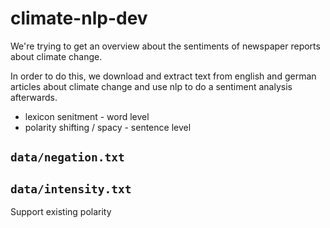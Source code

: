 # climate-nlp-dev
We're trying to get an overview about the sentiments of newspaper reports about climate change.

In order to do this, we download and extract text from english and german articles 
about climate change and use nlp to do a sentiment analysis afterwards.


- lexicon senitment - word level
- polarity shifting / spacy - sentence level

## `data/negation.txt`

## `data/intensity.txt`

Support existing polarity
